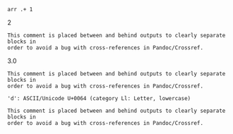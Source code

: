
```language-julia
arr .+ 1
```


2

```{=comment}
This comment is placed between and behind outputs to clearly separate blocks in
order to avoid a bug with cross-references in Pandoc/Crossref.
```

3.0

```{=comment}
This comment is placed between and behind outputs to clearly separate blocks in
order to avoid a bug with cross-references in Pandoc/Crossref.
```

```output
'd': ASCII/Unicode U+0064 (category Ll: Letter, lowercase)
```


```{=comment}
This comment is placed between and behind outputs to clearly separate blocks in
order to avoid a bug with cross-references in Pandoc/Crossref.
```




